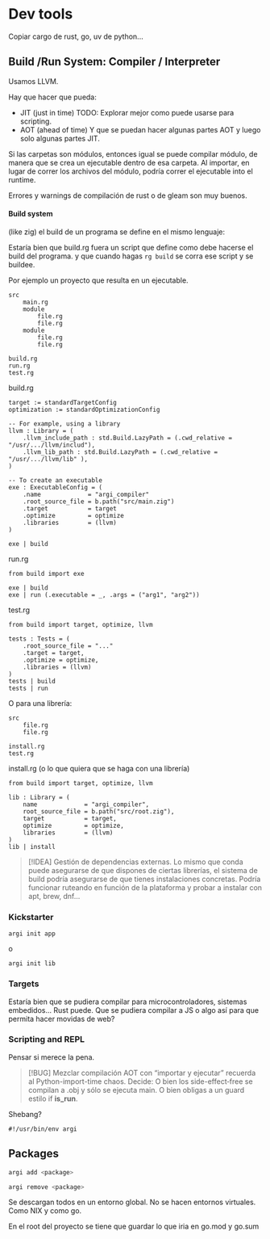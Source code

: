# Dev tools

Copiar cargo de rust, go, uv de python...


## Build /Run System: Compiler / Interpreter

Usamos LLVM.

Hay que hacer que pueda:
- JIT (just in time)
	TODO: Explorar mejor como puede usarse para scripting.
- AOT (ahead of time)
Y que se puedan hacer algunas partes AOT y luego solo algunas partes JIT.

Si las carpetas son módulos, entonces igual se puede compilar módulo, de manera que se crea un ejecutable dentro de esa carpeta. Al importar, en lugar de correr los archivos del módulo, podría correr el ejecutable into el runtime.

Errores y warnings de compilación de rust o de gleam son muy buenos.

#### Build system

(like zig) el build de un programa se define en el mismo lenguaje:

Estaría bien que build.rg fuera un script que define como debe hacerse el build del programa. y que cuando hagas `rg build` se corra ese script y se buildee.

Por ejemplo un proyecto que resulta en un ejecutable.

```
src
	main.rg
	module
		file.rg
		file.rg
	module
		file.rg
		file.rg

build.rg
run.rg
test.rg
```


build.rg
```
target := standardTargetConfig
optimization := standardOptimizationConfig 

-- For example, using a library
llvm : Library = (
	.llvm_include_path : std.Build.LazyPath = (.cwd_relative = "/usr/.../llvm/includ"),
	.llvm_lib_path : std.Build.LazyPath = (.cwd_relative = "/usr/.../llvm/lib" ),
)

-- To create an executable
exe : ExecutableConfig = (
	.name             = "argi_compiler"
	.root_source_file = b.path("src/main.zig")
	.target           = target
	.optimize         = optimize
	.libraries        = (llvm)
)

exe | build
```

run.rg
```
from build import exe

exe | build
exe | run (.executable = _, .args = ("arg1", "arg2"))
```

test.rg
```
from build import target, optimize, llvm

tests : Tests = (
    .root_source_file = "..."
    .target = target,
    .optimize = optimize,
    .libraries = (llvm)
)
tests | build
tests | run
```

O para una librería:

```
src
	file.rg
	file.rg

install.rg
test.rg
```

install.rg (o lo que quiera que se haga con una librería)
```
from build import target, optimize, llvm

lib : Library = (
    name             = "argi_compiler",
    root_source_file = b.path("src/root.zig"),
    target           = target,
    optimize         = optimize,
    libraries        = (llvm)
)
lib | install
```

> [!IDEA] Gestión de dependencias externas.
> Lo mismo que conda puede asegurarse de que dispones de ciertas librerías, el
> sistema de build podría asegurarse de que tienes instalaciones concretas.
> Podría funcionar ruteando en función de la plataforma y probar a instalar con
> apt, brew, dnf...

### Kickstarter

```
argi init app
```

o

```
argi init lib
```


### Targets

Estaría bien que se pudiera compilar para microcontroladores, sistemas embedidos... Rust puede.
Que se pudiera compilar a JS o algo así para que permita hacer movidas de web?



### Scripting and REPL

Pensar si merece la pena.

> [!BUG]
> Mezclar compilación AOT con “importar y ejecutar” recuerda al Python-import-time chaos. Decide:
> O bien los side-effect‐free se compilan a .obj y sólo se ejecuta main.
> O bien obligas a un guard estilo if __is_run__.


Shebang?

```
#!/usr/bin/env argi
```


## Packages

```bash
argi add <package>
```

```bash
argi remove <package>
```

Se descargan todos en un entorno global. No se hacen entornos virtuales. Como NIX y como go.

En el root del proyecto se tiene que guardar lo que iria en go.mod y go.sum


